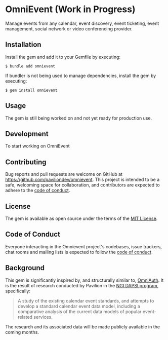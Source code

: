 # OmniEvent (Work in Progress)

Manage events from any calendar, event discovery, event ticketing, event management, social network or video conferencing provider.

## Installation

Install the gem and add it to your Gemfile by executing:

    $ bundle add omnievent

If bundler is not being used to manage dependencies, install the gem by executing:

    $ gem install omnievent

## Usage

The gem is still being worked on and not yet ready for production use.

## Development

To start working on OmniEvent

## Contributing

Bug reports and pull requests are welcome on GitHub at https://github.com/paviliondev/omnievent. This project is intended to be a safe, welcoming space for collaboration, and contributors are expected to adhere to the [code of conduct](https://github.com/paviliondev/omnievent/blob/main/CODE_OF_CONDUCT.md).

## License

The gem is available as open source under the terms of the [MIT License](https://opensource.org/licenses/MIT).

## Code of Conduct

Everyone interacting in the Omnievent project's codebases, issue trackers, chat rooms and mailing lists is expected to follow the [code of conduct](https://github.com/paviliondev/omnievent/blob/main/CODE_OF_CONDUCT.md).

## Background

This gem is significantly inspired by, and structurally similar to, [OmniAuth](https://github.com/omniauth/omniauth). It is the result of research conducted by Pavilion in the [NGI DAPSI program](https://dapsi.ngi.eu/), specifically:

> A study of the existing calendar event standards, and attempts to develop a standard calendar event data model, including a comparative analysis of the current data models of popular event-related services.

The research and its associated data will be made publicly available in the coming months.
